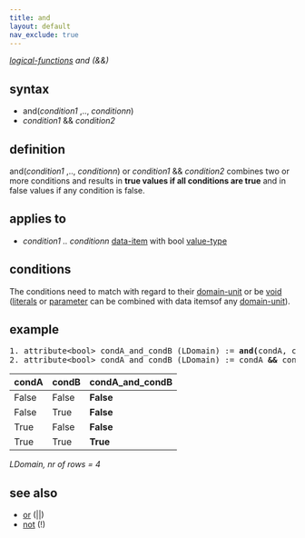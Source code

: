 ```yaml
---
title: and
layout: default
nav_exclude: true
---
```

*[logical-functions](logical-functions) and (&&)*

## syntax

- and(*condition1* ,.., *conditionn*)
- *condition1* && *condition2*

## definition

and(*condition1* ,.., *conditionn*) or *condition1* && *condition2* combines two or more conditions and results in **true values if all conditions are true** and in false values if any condition is false.

## applies to

- *condition1 .. conditionn* [data-item](data-item) with bool [value-type](value-type)

## conditions

The conditions need to match with regard to their [domain-unit](domain-unit) or be [void](void) ([literals](https://en.wikipedia.org/wiki/Literal_(computer_programming)) or [parameter](parameter) can be combined with data itemsof any [domain-unit](domain-unit)).

## example

<pre>
1. attribute&lt;bool&gt; condA_and_condB (LDomain) := <B>and(</B>condA, condB<B>)</B>;
2. attribute&lt;bool&gt; condA_and_condB (LDomain) := condA <B>&&</B> condB;
</pre>

| condA | condB |**condA_and_condB**|
|-------|-------|-------------------|
| False | False | **False**         |
| False | True  | **False**         |
| True  | False | **False**         |
| True  | True  | **True**          |

*LDomain, nr of rows = 4*

## see also

- [or](or) (||)
- [not](not) (!)